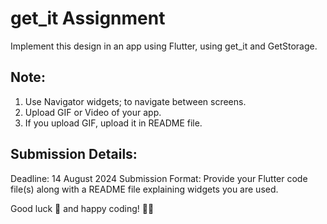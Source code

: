# get_it Assignment

Implement this design in an app using Flutter, using get_it and GetStorage.

## Note:
1. Use Navigator widgets; to navigate between screens.
2. Upload GIF or Video of your app.
3. If you upload GIF, upload it in README file.


## Submission Details:
Deadline: 14 August 2024
Submission Format: Provide your Flutter code file(s) along with a README file explaining widgets you are used.

Good luck 🚀
and happy coding! 🧑‍💻
